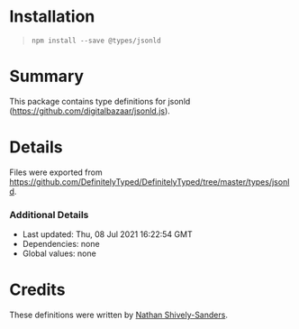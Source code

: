 # Installation
> `npm install --save @types/jsonld`

# Summary
This package contains type definitions for jsonld (https://github.com/digitalbazaar/jsonld.js).

# Details
Files were exported from https://github.com/DefinitelyTyped/DefinitelyTyped/tree/master/types/jsonld.

### Additional Details
 * Last updated: Thu, 08 Jul 2021 16:22:54 GMT
 * Dependencies: none
 * Global values: none

# Credits
These definitions were written by [Nathan Shively-Sanders](https://github.com/sandersn).

